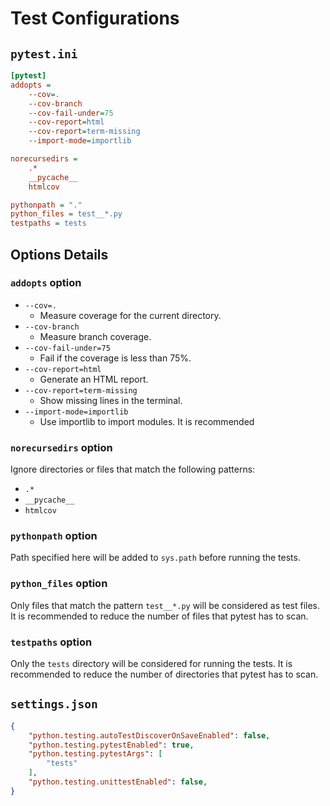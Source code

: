 # Test Configurations

## `pytest.ini`
```{.ini title="pytest.ini"}
[pytest]
addopts =
    --cov=.
    --cov-branch
    --cov-fail-under=75
    --cov-report=html
    --cov-report=term-missing
    --import-mode=importlib

norecursedirs =
    .*
    __pycache__
    htmlcov

pythonpath = "."
python_files = test__*.py
testpaths = tests
```

## Options Details

### `addopts` option
- `--cov=.`
    - Measure coverage for the current directory.
- `--cov-branch`
    - Measure branch coverage.
- `--cov-fail-under=75`
    - Fail if the coverage is less than 75%.
- `--cov-report=html`
    - Generate an HTML report.
- `--cov-report=term-missing`
    - Show missing lines in the terminal.
- `--import-mode=importlib`
    - Use importlib to import modules. It is recommended

### `norecursedirs` option
Ignore directories or files that match the following patterns:

- `.*`
- `__pycache__`
- `htmlcov`

### `pythonpath` option
Path specified here will be added to `sys.path` before running the tests.

### `python_files` option
Only files that match the pattern `test__*.py` will be considered as test files.
It is recommended  to reduce the number of files that pytest has to scan.

### `testpaths` option
Only the `tests` directory will be considered for running the tests.
It is recommended to reduce the number of directories that pytest has to scan.

## `settings.json`

```{.json title=".vscode/settings.json"}
{
    "python.testing.autoTestDiscoverOnSaveEnabled": false,
    "python.testing.pytestEnabled": true,
    "python.testing.pytestArgs": [
        "tests"
    ],
    "python.testing.unittestEnabled": false,
}
```
